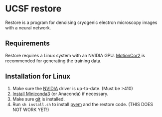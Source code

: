 # UCSF restore

Restore is a program for denoising cryogenic electron microscopy images with a neural network. 

## Requirements
Restore requires a Linux system with an NVIDIA GPU. 
[MotionCor2](https://msg.ucsf.edu/software) is recommended for generating the training data. 

## Installation for Linux

1. Make sure the [NVIDIA](https://www.nvidia.com/Download/index.aspx?lang=en-us) driver is up-to-date. (Must be >410)
2. [Install Miniconda3](https://conda.io/projects/conda/en/latest/user-guide/install/linux.html) (or Anaconda) if necessary. 
3. Make sure [git](https://git-scm.com/download/linux) is installed.
4. Run `sh install.sh` to install [pyem](https://github.com/asarnow/pyem) and the restore code. (THIS DOES NOT WORK YET!)
